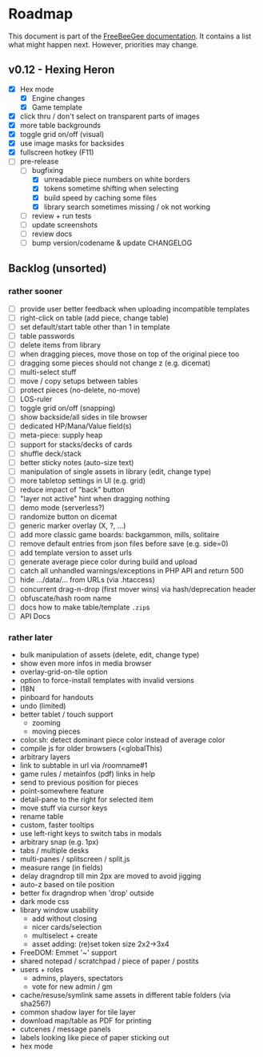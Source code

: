 # Roadmap

This document is part of the [FreeBeeGee documentation](DOCS.md). It contains a list what might happen next. However, priorities may change.

## v0.12 - Hexing Heron

* [X] Hex mode
  * [X] Engine changes
  * [X] Game template
* [X] click thru / don't select on transparent parts of images
* [X] more table backgrounds
* [X] toggle grid on/off (visual)
* [X] use image masks for backsides
* [X] fullscreen hotkey (F11)
* [ ] pre-release
  * [ ] bugfixing
    * [X] unreadable piece numbers on white borders
    * [X] tokens sometime shifting when selecting
    * [X] build speed by caching some files
    * [X] library search sometimes missing / ok not working
  * [ ] review + run tests
  * [ ] update screenshots
  * [ ] review docs
  * [ ] bump version/codename & update CHANGELOG

## Backlog (unsorted)

### rather sooner

* [ ] provide user better feedback when uploading incompatible templates
* [ ] right-click on table (add piece, change table)
* [ ] set default/start table other than 1 in template
* [ ] table passwords
* [ ] delete items from library
* [ ] when dragging pieces, move those on top of the original piece too
* [ ] dragging some pieces should not change z (e.g. dicemat)
* [ ] multi-select stuff
* [ ] move / copy setups between tables
* [ ] protect pieces (no-delete, no-move)
* [ ] LOS-ruler
* [ ] toggle grid on/off (snapping)
* [ ] show backside/all sides in tile browser
* [ ] dedicated HP/Mana/Value field(s)
* [ ] meta-piece: supply heap
* [ ] support for stacks/decks of cards
* [ ] shuffle deck/stack
* [ ] better sticky notes (auto-size text)
* [ ] manipulation of single assets in library (edit, change type)
* [ ] more tabletop settings in UI (e.g. grid)
* [ ] reduce impact of "back" button
* [ ] "layer not active" hint when dragging nothing
* [ ] demo mode (serverless?)
* [ ] randomize button on dicemat
* [ ] generic marker overlay (X, ?, ...)
* [ ] add more classic game boards: backgammon, mills, solitaire
* [ ] remove default entries from json files before save (e.g. side=0)
* [ ] add template version to asset urls
* [ ] generate average piece color during build and upload
* [ ] catch all unhandled warnings/exceptions in PHP API and return 500
* [ ] hide .../data/... from URLs (via .htaccess)
* [ ] concurrent drag-n-drop (first mover wins) via hash/deprecation header
* [ ] obfuscate/hash room name
* [ ] docs how to make table/template `.zip`s
* [ ] API Docs

### rather later

* bulk manipulation of assets (delete, edit, change type)
* show even more infos in media browser
* overlay-grid-on-tile option
* option to force-install templates with invalid versions
* I18N
* pinboard for handouts
* undo (limited)
* better tablet / touch support
  * zooming
  * moving pieces
* color.sh: detect dominant piece color instead of average color
* compile js for older browsers (<globalThis)
* arbitrary layers
* link to subtable in url via /roomname#1
* game rules / metainfos (pdf) links in help
* send to previous position for pieces
* point-somewhere feature
* detail-pane to the right for selected item
* move stuff via cursor keys
* rename table
* custom, faster tooltips
* use left-right keys to switch tabs in modals
* arbitrary snap (e.g. 1px)
* tabs / multiple desks
* multi-panes / splitscreen / split.js
* measure range (in fields)
* delay dragndrop till min 2px are moved to avoid jigging
* auto-z based on tile position
* better fix dragndrop when 'drop' outside
* dark mode css
* library window usability
  * add without closing
  * nicer cards/selection
  * multiselect + create
  * asset adding: (re)set token size 2x2->3x4
* FreeDOM: Emmet '~' support
* shared notepad / scratchpad / piece of paper / postits
* users + roles
  * admins, players, spectators
  * vote for new admin / gm
* cache/resuse/symlink same assets in different table folders (via sha256?)
* common shadow layer for tile layer
* download map/table as PDF for printing
* cutcenes / message panels
* labels looking like piece of paper sticking out
* hex mode
